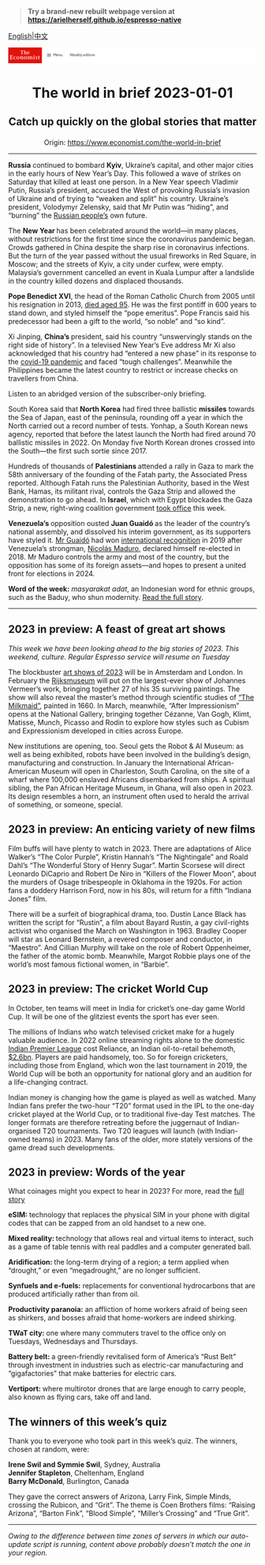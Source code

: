 > **Try a brand-new rebuilt webpage version at https://arielherself.github.io/espresso-native**

[English](https://github.com/arielherself/espresso/blob/main/README.md)|[中文](https://github-com.translate.goog/arielherself/espresso/blob/main/README.md?_x_tr_sl=en&_x_tr_tl=zh-CN&_x_tr_hl=zh-CN&_x_tr_pto=wapp)



![The Economist](menubar.png)

# <p align="center">The world in brief 2023-01-01</p>

## <p align="center">Catch up quickly on the global stories that matter</p>

<p align="center">Origin: <a href="https://www.economist.com/the-world-in-brief">https://www.economist.com/the-world-in-brief</a><hr>

<strong>Russia</strong> continued to bombard <strong>Kyiv</strong>, Ukraine’s capital, and other major cities in the early hours of New Year’s Day. This followed a wave of strikes on Saturday that killed at least one person. In a New Year speech Vladimir Putin, Russia’s president, accused the West of provoking Russia’s invasion of Ukraine and of trying to “weaken and split” his country. Ukraine’s president, Volodymyr Zelensky, said that Mr Putin was “hiding”, and “burning” the [Russian people’s](https://www.economist.com/the-world-ahead/2022/11/18/russia-risks-becoming-ungovernable-and-descending-into-chaos) own future. 

The <strong>New Year </strong>has been celebrated around the world—in many places, without restrictions for the first time since the coronavirus pandemic began. Crowds gathered in China despite the sharp rise in coronavirus infections. But the turn of the year passed without the usual fireworks in Red Square, in Moscow; and the streets of Kyiv, a city under curfew, were empty. Malaysia’s government cancelled an event in Kuala Lumpur after a landslide in the country killed dozens and displaced thousands.

<strong>Pope Benedict XVI</strong>, the head of the Roman Catholic Church from 2005 until his resignation in 2013, [died aged 95](https://www.economist.com/news/2022/12/31/pope-benedict-xvi-was-an-iron-fist-in-a-white-glove). He was the first pontiff in 600 years to stand down, and styled himself the “pope emeritus”. Pope Francis said his predecessor had been a gift to the world, “so noble” and “so kind”.

Xi Jinping, <strong>China’s </strong>president, said his country “unswervingly stands on the right side of history”. In a televised New Year’s Eve address Mr Xi also acknowledged that his country had “entered a new phase” in its response to the [covid-19 pandemic](https://www.economist.com/china/2022/12/28/covid-19-is-tearing-through-china) and faced “tough challenges”. Meanwhile the Philippines became the latest country to restrict or increase checks on travellers from China.

Listen to an abridged version of the subscriber-only briefing.

South Korea said that <strong>North Korea</strong> had fired three ballistic <strong>missiles</strong> towards the Sea of Japan, east of the peninsula, rounding off a year in which the North carried out a record number of tests. Yonhap, a South Korean news agency, reported that before the latest launch the North had fired around 70 ballistic missiles in 2022. On Monday five North Korean drones crossed into the South—the first such sortie since 2017.

Hundreds of thousands of <strong>Palestinians </strong>attended a rally in Gaza to mark the 58th anniversary of the founding of the Fatah party, the Associated Press reported. Although Fatah runs the Palestinian Authority, based in the West Bank, Hamas, its militant rival, controls the Gaza Strip and allowed the demonstration to go ahead. In <strong>Israel</strong>, which with Egypt blockades the Gaza Strip, a new, right-wing coalition government [took office](https://www.economist.com/middle-east-and-africa/2022/12/29/israels-new-government-is-the-most-right-wing-ever) this week.

<strong>Venezuela’s </strong>opposition ousted <strong>Juan </strong><strong>Guaidó </strong>as the leader of the country’s national assembly, and dissolved his interim government, as its supporters have styled it. [Mr Guaidó](https://worldin.economist.com/article/17344/edition2020way-change-venezuela) had won [international recognition](https://www.economist.com/the-americas/2019/01/26/juan-guaido-wins-diplomatic-recognition-as-venezuelas-president) in 2019 after Venezuela’s strongman, [Nicolás Maduro](https://www.economist.com/the-americas/2021/06/03/venezuelas-strongman-wants-better-relations-with-the-united-states), declared himself re-elected in 2018. Mr Maduro controls the army and most of the country, but the opposition has some of its foreign assets—and hopes to present a united front for elections in 2024.

<strong>Word of the week:</strong> <em>masyarakat adat</em>, an Indonesian word for ethnic groups, such as the Baduy, who shun modernity. [Read the full story](https://www.economist.com/christmas-specials/2022/12/20/in-a-corner-of-java-live-the-amish-of-indonesia).

----------

## 2023 in preview: A feast of great art shows

<em>This week we have been looking ahead to the big stories of 2023. This weekend, culture. Regular Espresso service will resume on Tuesday</em>

The blockbuster [art shows of 2023](https://www.economist.com/the-world-ahead/2022/11/18/after-the-pandemic-a-feast-of-great-art-shows-is-coming) will be in Amsterdam and London. In February the [Rijksmuseum](https://www.economist.com/prospero/2013/04/13/the-opening-of-the-rijksmuseum) will put on the largest-ever show of Johannes Vermeer’s work, bringing together 27 of his 35 surviving paintings. The show will also reveal the master’s method through scientific studies of [“The Milkmaid”](https://www.economist.com/books-and-arts/2009/09/17/a-dutch-treat), painted in 1660. In March, meanwhile, “After Impressionism” opens at the National Gallery, bringing together Cézanne, Van Gogh, Klimt, Matisse, Munch, Picasso and Rodin to explore how styles such as Cubism and Expressionism developed in cities across Europe. 

New institutions are opening, too. Seoul gets the Robot &amp; AI Museum: as well as being exhibited, robots have been involved in the building’s design, manufacturing and construction. In January the International African-American Museum will open in Charleston, South Carolina, on the site of a wharf where 100,000 enslaved Africans disembarked from ships. A spiritual sibling, the Pan African Heritage Museum, in Ghana, will also open in 2023. Its design resembles a horn, an instrument often used to herald the arrival of something, or someone, special.

## 2023 in preview: An enticing variety of new films

Film buffs will have plenty to watch in 2023. There are adaptations of Alice Walker’s “The Color Purple”, Kristin Hannah’s “The Nightingale” and Roald Dahl’s “The Wonderful Story of Henry Sugar”. Martin Scorsese will direct Leonardo DiCaprio and Robert De Niro in “Killers of the Flower Moon”, about the murders of Osage tribespeople in Oklahoma in the 1920s. For action fans a doddery Harrison Ford, now in his 80s, will return for a fifth “Indiana Jones” film. 

There will be a surfeit of biographical drama, too. Dustin Lance Black has written the script for “Rustin”, a film about Bayard Rustin, a gay civil-rights activist who organised the March on Washington in 1963. Bradley Cooper will star as Leonard Bernstein, a revered composer and conductor, in “Maestro”. And Cillian Murphy will take on the role of Robert Oppenheimer, the father of the atomic bomb. Meanwhile, Margot Robbie plays one of the world’s most famous fictional women, in “Barbie”.

## 2023 in preview: The cricket World Cup

In October, ten teams will meet in India for cricket’s one-day game World Cup. It will be one of the glitziest events the sport has ever seen. 

The millions of Indians who watch televised cricket make for a hugely valuable audience. In 2022 online streaming rights alone to the domestic [Indian Premier League](https://www.economist.com/asia/2022/03/26/how-the-ipl-reflects-indias-strengths-and-weaknesses) cost Reliance, an Indian oil-to-retail behemoth, [$2.6bn](https://www.economist.com/business/2022/06/16/disney-loses-its-indian-premier-league-streaming-rights). Players are paid handsomely, too. So for foreign cricketers, including those from England, which won the last tournament in 2019, the World Cup will be both an opportunity for national glory and an audition for a life-changing contract.  
  
 Indian money is changing how the game is played as well as watched. Many Indian fans prefer the two-hour “T20” format used in the IPL to the one-day cricket played at the World Cup, or to traditional five-day Test matches. The longer formats are therefore retreating before the juggernaut of Indian-organised T20 tournaments. Two T20 leagues will launch (with Indian-owned teams) in 2023. Many fans of the older, more stately versions of the game dread such developments.

## 2023 in preview: Words of the year

What coinages might you expect to hear in 2023? For more, read the [full story](https://www.economist.com/the-world-ahead/2022/11/14/23-items-of-vital-vocabulary-youll-need-to-know-in-2023)

<strong>eSIM: </strong>technology that replaces the physical SIM in your phone with digital codes that can be zapped from an old handset to a new one.

<strong>Mixed reality: </strong>technology that allows real and virtual items to interact, such as a game of table tennis with real paddles and a computer generated ball. 

<strong>Aridification: </strong>the long-term drying of a region; a term applied when “drought,” or even “megadrought,” are no longer sufficient.

<strong>Synfuels and e-fuels:</strong> replacements for conventional hydrocarbons that are produced artificially rather than from oil. 

<strong>Productivity paranoia:</strong> an affliction of home workers afraid of being seen as shirkers, and bosses afraid that home-workers are indeed shirking. 

<strong>TWaT city: </strong>one where many commuters travel to the office only on Tuesdays, Wednesdays and Thursdays. 

<strong>Battery belt: </strong>a green-friendly revitalised form of America’s “Rust Belt” through investment in industries such as electric-car manufacturing and “gigafactories” that make batteries for electric cars.   
  
<strong>Vertiport: </strong>where multirotor drones that are large enough to carry people, also known as flying cars, take off and land.

## The winners of this week’s quiz

Thank you to everyone who took part in this week’s quiz. The winners, chosen at random, were:

<strong>Irene Swil and Symmie Swil</strong>, Sydney, Australia  
<strong>Jennifer Stapleton</strong>, Cheltenham, England  
<strong>Barry McDonald</strong>, Burlington, Canada

They gave the correct answers of Arizona, Larry Fink, Simple Minds, crossing the Rubicon, and “Grit”. The theme is Coen Brothers films: “Raising Arizona”, “Barton Fink”, “Blood Simple”, “Miller’s Crossing” and “True Grit”.

----------

*Owing to the difference between time zones of servers in which our auto-update script is running, content above probably doesn't match the one in your region.*
